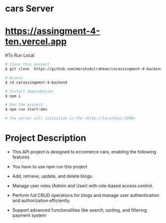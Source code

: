 # cars Server

# https://assingment-4-ten.vercel.app
 
#To Run Local

```bash
# Clone this project
$ git clone  https://github.com/morshidulrahman/carassingment-4-backend.git

# Access
$ cd carassingment-4-backend

# Install dependencies
$ npm i

# Run the project
$ npm run start:dev

# The server will initialize in the <http://localhost:5000>
```

# Project Description

- This API project is designed to eccomerce cars, enabling the following features

- You have to use npm run this project

- Add, retrieve, update, and delete blogs.

- Manage user roles (Admin and User) with role-based access control.

- Perform full CRUD operations for blogs and manage user authentication and authorization efficiently.

- Support advanced  functionalities like search, sorting, and filtering. payment system
